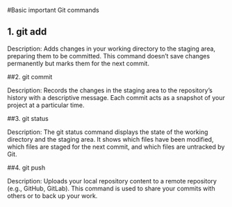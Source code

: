 #Basic important Git commands

## 1. git add

Description: Adds changes in your working directory to the staging area, preparing them to be committed. This command doesn’t save changes permanently but marks them for the next commit.

##2. git commit

Description: Records the changes in the staging area to the repository’s history with a descriptive message. Each commit acts as a snapshot of your project at a particular time.

##3. git status

Description: The git status command displays the state of the working directory and the staging area. It shows which files have been modified, which files are staged for the next commit, and which files are untracked by Git.

##4. git push

Description: Uploads your local repository content to a remote repository (e.g., GitHub, GitLab). This command is used to share your commits with others or to back up your work.